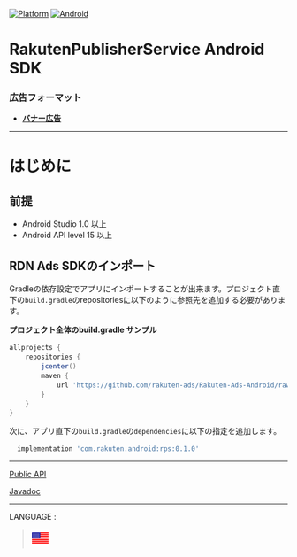 <div id="top"></div>

[![Platform](http://img.shields.io/badge/platform-Android-brightgreen.svg?style=flat)](https://developer.android.com)
[![Android](http://img.shields.io/badge/support-API_Level_15+-blue.svg?style=flat)](https://developer.android.com)

# RakutenPublisherService Android SDK

### 広告フォーマット

* **[バナー広告](./bannerads/README.md)**

---
# はじめに

<div id="prerequisites"></div>

## 前提

* Android Studio 1.0 以上
* Android API level 15 以上


<div id="import_sdk"></div>

## RDN Ads SDKのインポート

Gradleの依存設定でアプリにインポートすることが出来ます。プロジェクト直下の`build.gradle`のrepositoriesに以下のように参照先を追加する必要があります。

**プロジェクト全体のbuild.gradle サンプル**

```groovy
allprojects {
    repositories {
        jcenter()
        maven {
            url 'https://github.com/rakuten-ads/Rakuten-Ads-Android/raw/master/maven'
        }
    }
}
```

次に、アプリ直下の`build.gradle`の`dependencies`に以下の指定を追加します。

```groovy
  implementation 'com.rakuten.android:rps:0.1.0'
```

---
[Public API](./api/README.md)

[Javadoc](https://rakuten-ads.github.io/products/android/javadoc/index.html)

---
LANGUAGE :
> [![en](../lang/en.png)](/README.md#top)
